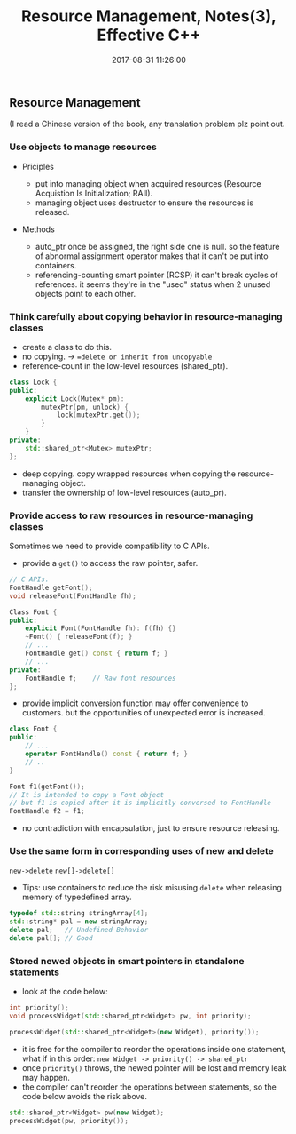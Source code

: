﻿---
title: Resource Management, Notes(3), Effective C++
categories:
  - Doing
  - CPP
  - 
tags:
  - 
  - 
date: 2017-08-31 11:26:00
toc: true

---

## Resource Management 
(I read a Chinese version of the book, any translation problem plz point out. 

<!--- more --->

### Use objects to manage resources

* Priciples
  * put into managing object when acquired resources
    (Resource Acquistion Is Initialization; RAII).
  * managing object uses destructor to ensure the resources is released.

* Methods
  * auto_ptr
    once be assigned, the right side one is null.
    so the feature of abnormal assignment operator makes that it can't be put into containers.
  * referencing-counting smart pointer (RCSP)
    it can't break cycles of references.
    it seems they're in the "used" status when 2 unused objects point to each other. 

### Think carefully about copying behavior in resource-managing classes

* create a class to do this.
* no copying. -> `=delete or inherit from uncopyable`
* reference-count in the low-level resources (shared_ptr).
```cpp
class Lock {
public:
    explicit Lock(Mutex* pm):
        mutexPtr(pm, unlock) {
            lock(mutexPtr.get()); 
        }
    }
private:
    std::shared_ptr<Mutex> mutexPtr;
};
```
* deep copying.
  copy wrapped resources when copying the resource-managing object.
* transfer the ownership of low-level resources (auto_pr).

### Provide access to raw resources in resource-managing classes
Sometimes we need to provide compatibility to C APIs.

* provide a `get()` to access the raw pointer, safer.
```cpp
// C APIs.
FontHandle getFont();
void releaseFont(FontHandle fh);

Class Font {
public:
    explicit Font(FontHandle fh): f(fh) {}
    ~Font() { releaseFont(f); }
    // ...
    FontHandle get() const { return f; } 
    // ...
private:
    FontHandle f;    // Raw font resources
};
```
* provide implicit conversion function may offer convenience to customers. but the opportunities of unexpected error is increased.
```cpp
class Font {
public:
    // ...
    operator FontHandle() const { return f; } 
    // ..
}

Font f1(getFont());
// It is intended to copy a Font object
// but f1 is copied after it is implicitly conversed to FontHandle
FontHandle f2 = f1; 
```
* no contradiction with encapsulation, just to ensure resource releasing.

### Use the same form in corresponding uses of new and delete
`new->delete`
`new[]->delete[]`

* Tips:
  use containers to reduce the risk misusing `delete` when releasing memory of typedefined array.
```cpp
typedef std::string stringArray[4];
std::string* pal = new stringArray;
delete pal;   // Undefined Behavior
delete pal[]; // Good
```

### Stored newed objects in smart pointers in standalone statements

* look at the code below:
```cpp
int priority();
void processWidget(std::shared_ptr<Widget> pw, int priority);

processWidget(std::shared_ptr<Widget>(new Widget), priority());
```

* it is free for the compiler to reorder the operations inside one statement, what if in this order:
`new Widget -> priority() -> shared_ptr`
* once `priority()` throws, the newed pointer will be lost and memory leak may happen.
* the compiler can't reorder the operations between statements, so
  the code below avoids the risk above.
```cpp
std::shared_ptr<Widget> pw(new Widget);
processWidget(pw, priority());
```


